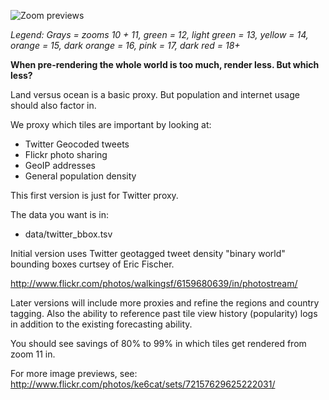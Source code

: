 ![Zoom previews](https://github.com/nvkelso/golden-ratio/raw/master/images/zoom_start_east_coast.png)

_Legend: Grays = zooms 10 + 11, green = 12, light green = 13, yellow = 14, orange = 15, dark orange = 16, pink = 17, dark red = 18+_

**When pre-rendering the whole world is too much, render less. But which less?**

Land versus ocean is a basic proxy. But population and internet usage should also factor in.

We proxy which tiles are important by looking at:

* Twitter Geocoded tweets
* Flickr photo sharing
* GeoIP addresses
* General population density

This first version is just for Twitter proxy.

The data you want is in:

* data/twitter_bbox.tsv

Initial version uses Twitter geotagged tweet density "binary world" bounding boxes curtsey of Eric Fischer.

http://www.flickr.com/photos/walkingsf/6159680639/in/photostream/

Later versions will include more proxies and refine the regions and country tagging. Also the ability to reference past tile view history (popularity) logs in addition to the existing forecasting ability.

You should see savings of 80% to 99% in which tiles get rendered from zoom 11 in.

For more image previews, see: http://www.flickr.com/photos/ke6cat/sets/72157629625222031/